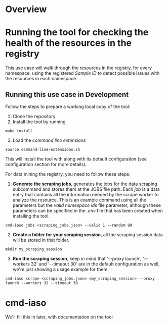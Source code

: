 # Overview

# Running the tool for checking the health of the resources in the registry
This use case will walk through the resources in the registry, for every namespace, using the registered _Sample ID_ to detect possible issues with the resources in each namespace.

## Running this use case in Development
Follow the steps to prepare a working local copy of the tool:
1. Clone the repository
2. Install the tool by running
```
make install
```
3. Load the _command line extensions_
```
source command-line-extensions.sh
```
This will install the tool with along with its default configuration (see configuration section for more details).

For data mining the registry, you need to follow these steps:
1. **Generate the scraping jobs**, generates the jobs for the data scraping subcommand and stores them at the JOBS file path. Each _job_ is a data entry that contains all the information needed by the scrape worker to analyze the resource. This is an example command using all the parameters but the _valid namespace ids_ file parameter, although these parameters can be specified in the _.env_ file that has been created when installing the tool.
```
cmd-iaso jobs <scraping_jobs.json> --valid 1 --random 99
```
2. **Create a folder for your scraping session**, all the scraping session data will be stored in that folder.
```
mkdir my_scraping_session
```
3. **Run the scraping session**, keep in mind that '--proxy launch', '--workers 32' and '--timeout 30' are in the default configuration as well, we're just showing a usage example for them.
```
cmd-iaso scrape <scraping_jobs.json> <my_scraping_session> --proxy launch --workers 32 --timeout 30
```

# cmd-iaso
We'll fill this in later, with documentation on the tool
